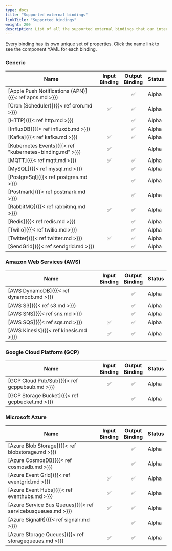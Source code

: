 ```yaml
---
type: docs
title: "Supported external bindings"
linkTitle: "Supported bindings"
weight: 200
description: List of all the supported external bindings that can interface with Dapr
---
```


Every binding has its own unique set of properties. Click the name link to see the component YAML for each binding.

### Generic

| Name                                                     | Input<br>Binding | Output<br>Binding | Status |
| -------------------------------------------------------- |:----------------------:|:-----------------------:| ------ |
| [Apple Push Notifications (APN)]({{< ref apns.md >}})    |                        |            ✅            | Alpha  |
| [Cron (Scheduler)]({{< ref cron.md >}})                  |           ✅            |            ✅            | Alpha  |
| [HTTP]({{< ref http.md >}})                              |                        |            ✅            | Alpha  |
| [InfluxDB]({{< ref influxdb.md >}})                      |                        |            ✅            | Alpha  |
| [Kafka]({{< ref kafka.md >}})                            |           ✅            |            ✅            | Alpha  |
| [Kubernetes Events]({{< ref "kubernetes-binding.md" >}}) |           ✅            |                         | Alpha  |
| [MQTT]({{< ref mqtt.md >}})                              |           ✅            |            ✅            | Alpha  |
| [MySQL]({{< ref mysql.md >}})                            |                        |            ✅            | Alpha  |
| [PostgreSql]({{< ref postgres.md >}})                    |                        |            ✅            | Alpha  |
| [Postmark]({{< ref postmark.md >}})                      |                        |            ✅            | Alpha  |
| [RabbitMQ]({{< ref rabbitmq.md >}})                      |           ✅            |            ✅            | Alpha  |
| [Redis]({{< ref redis.md >}})                            |                        |            ✅            | Alpha  |
| [Twilio]({{< ref twilio.md >}})                          |                        |            ✅            | Alpha  |
| [Twitter]({{< ref twitter.md >}})                        |           ✅            |            ✅            | Alpha  |
| [SendGrid]({{< ref sendgrid.md >}})                      |                        |            ✅            | Alpha  |

### Amazon Web Services (AWS)

| Name                                    | Input<br>Binding | Output<br>Binding | Status |
| --------------------------------------- |:----------------------:|:-----------------------:| ------ |
| [AWS DynamoDB]({{< ref dynamodb.md >}}) |                        |            ✅            | Alpha  |
| [AWS S3]({{< ref s3.md >}})             |                        |            ✅            | Alpha  |
| [AWS SNS]({{< ref sns.md >}})           |                        |            ✅            | Alpha  |
| [AWS SQS]({{< ref sqs.md >}})           |           ✅            |            ✅            | Alpha  |
| [AWS Kinesis]({{< ref kinesis.md >}})   |           ✅            |            ✅            | Alpha  |

### Google Cloud Platform (GCP)

| Name                                           | Input<br>Binding | Output<br>Binding | Status |
| ---------------------------------------------- |:----------------------:|:-----------------------:| ------ |
| [GCP Cloud Pub/Sub]({{< ref gcppubsub.md >}})  |           ✅            |            ✅            | Alpha  |
| [GCP Storage Bucket]({{< ref gcpbucket.md >}}) |                        |            ✅            | Alpha  |

### Microsoft Azure

| Name                                                        | Input<br>Binding | Output<br>Binding | Status |
| ----------------------------------------------------------- |:----------------------:|:-----------------------:| ------ |
| [Azure Blob Storage]({{< ref blobstorage.md >}})            |                        |            ✅            | Alpha  |
| [Azure CosmosDB]({{< ref cosmosdb.md >}})                   |                        |            ✅            | Alpha  |
| [Azure Event Grid]({{< ref eventgrid.md >}})                |           ✅            |            ✅            | Alpha  |
| [Azure Event Hubs]({{< ref eventhubs.md >}})                |           ✅            |            ✅            | Alpha  |
| [Azure Service Bus Queues]({{< ref servicebusqueues.md >}}) |           ✅            |            ✅            | Alpha  |
| [Azure SignalR]({{< ref signalr.md >}})                     |                        |            ✅            | Alpha  |
| [Azure Storage Queues]({{< ref storagequeues.md >}})        |           ✅            |            ✅            | Alpha  |
